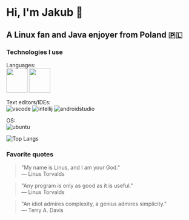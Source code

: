# Hi, I'm Jakub 👋
## A Linux fan and Java enjoyer from Poland 🇵🇱

### Technologies I use
Languages: <br/>
<img src="https://github.com/jakub-swiniarski/jakub-swiniarski/assets/77209709/720b4839-f389-415d-9d8f-26100983e9b4" width=56 height=64>
<img src="https://github.com/jakub-swiniarski/jakub-swiniarski/assets/77209709/01cfd882-46eb-41e0-a1cd-9f9fe79f0cdf" width=56 height=64>

Text editors/IDEs: <br/>
![vscode](https://github.com/jakub-swiniarski/jakub-swiniarski/assets/77209709/4f868348-7e06-4b53-a73a-20f2b7629041)
![intellij](https://github.com/jakub-swiniarski/jakub-swiniarski/assets/77209709/30677767-3a95-49b0-b46c-69903033b088)
![androidstudio](https://github.com/jakub-swiniarski/jakub-swiniarski/assets/77209709/cd781ddc-073d-45ff-8939-4eb7b6a2d7c4)

OS: <br/>
![ubuntu](https://github.com/jakub-swiniarski/jakub-swiniarski/assets/77209709/65da4740-b1e4-4b93-85d0-085177ff3716)

![Top Langs](https://github-readme-stats.vercel.app/api/top-langs/?username=jakub-swiniarski&size_weight=0&count_weight=1&hide=batchfile,powershell&layout=compact&theme=dark)

### Favorite quotes
> "My name is Linus, and I am your God." <br/>
> — Linus Torvalds

> "Any program is only as good as it is useful." <br/>
> — Linus Torvalds

> "An idiot admires complexity, a genius admires simplicity." <br/>
> — Terry A. Davis
